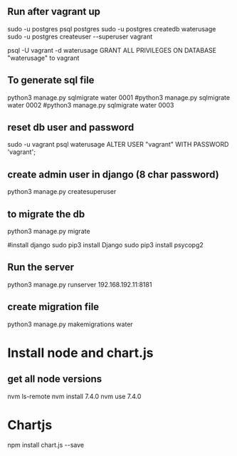 ## Run after vagrant up
sudo -u postgres psql postgres
sudo -u postgres createdb waterusage
sudo -u postgres createuser --superuser vagrant

psql -U vagrant -d waterusage
GRANT ALL PRIVILEGES ON DATABASE "waterusage" to vagrant


## To generate sql file
python3 manage.py sqlmigrate water 0001
#python3 manage.py sqlmigrate water 0002
#python3 manage.py sqlmigrate water 0003


## reset db user and password
sudo -u vagrant psql waterusage
ALTER USER "vagrant" WITH PASSWORD 'vagrant';


## create admin user in django (8 char password)
python3 manage.py createsuperuser

## to migrate the db
python3 manage.py migrate


#install django
sudo pip3 install Django
sudo pip3 install psycopg2

## Run the server
python3 manage.py runserver 192.168.192.11:8181


## create migration file
python3 manage.py makemigrations water

# Install node and chart.js
## get all node versions
nvm ls-remote
nvm install 7.4.0
nvm use 7.4.0
# Chartjs
npm install chart.js --save